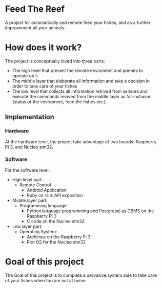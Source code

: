 # Feed The Reef

A project for automatically and remote feed your fishes, and as a further improvement all your animals.

# How does it work?
The project is conceptually dived into three parts:
* The high level that present the remote enviroment and premits to operate on it
* The middle layer that elaborate all information and take a decision in order to take care of your fishes
* The low level that collects all information retrived from sensors and execute the commands recived from the middle layer as for instance: (status of the enviroment, feed the fishes etc.).

## Implementation
### Hardware
At the hardware level, the project take advantage of two boards: Raspberry Pi 3, and Nucleo stm32.
### Software
For the software level:

* High level part:
  * Remote Control
    * Android Application
    * Ruby on rails API exposition
* Middle layer part:
  * Programming language:
    * Python language programming and Postgresql as DBMS on the Raspberry Pi 3
    * C code on the Nucleo stm32
* Low layer part:
  * Operating System:
    * Archlinux on the Raspberry Pi 3
    * Riot OS for the Nucleo stm32

# Goal of this project
The Goal of this project is to complete a pervasive system able to take care of your fishes when tou are not at home.
